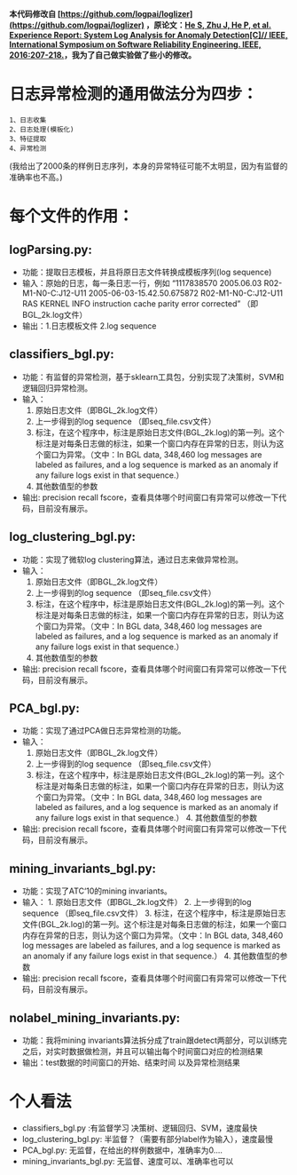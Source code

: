 **本代码修改自 [https://github.com/logpai/loglizer](https://github.com/logpai/loglizer) ，原论文：[He S, Zhu J, He P, et al. Experience Report: System Log Analysis for Anomaly Detection[C]// IEEE, International Symposium on Software Reliability Engineering. IEEE, 2016:207-218.](https://ieeexplore.ieee.org/document/7774521)，我为了自己做实验做了些小的修改。**


# 日志异常检测的通用做法分为四步：
	1、日志收集 
	2、日志处理(模板化) 
	3、特征提取  
	4、异常检测
	
(我给出了2000条的样例日志序列，本身的异常特征可能不太明显，因为有监督的准确率也不高。)

# 每个文件的作用：
## logParsing.py:
*	功能：提取日志模板，并且将原日志文件转换成模板序列(log sequence)
* 输入：原始的日志，每一条日志一行，例如 “1117838570 2005.06.03 R02-M1-N0-C:J12-U11 2005-06-03-15.42.50.675872 R02-M1-N0-C:J12-U11 RAS KERNEL INFO instruction cache parity error corrected” （即BGL_2k.log文件）
* 输出：1.日志模板文件
	     2.log sequence

## classifiers_bgl.py:
* 功能：有监督的异常检测，基于sklearn工具包，分别实现了决策树，SVM和逻辑回归异常检测。
* 输入：
	1. 原始日志文件（即BGL_2k.log文件）
	2. 上一步得到的log sequence （即seq_file.csv文件）
	3. 标注，在这个程序中，标注是原始日志文件(BGL_2k.log)的第一列。这个标注是对每条日志做的标注，如果一个窗口内存在异常的日志，则认为这个窗口为异常。（文中：In BGL data, 348,460 log messages are labeled as failures, and a log sequence is marked as an anomaly if any failure logs exist in that sequence.）
	4. 其他数值型的参数
* 输出: precision recall fscore，查看具体哪个时间窗口有异常可以修改一下代码，目前没有展示。


## log_clustering_bgl.py:
   * 功能：实现了微软log clustering算法，通过日志来做异常检测。
   * 输入：
	   1. 原始日志文件（即BGL_2k.log文件）
	   2. 上一步得到的log sequence （即seq_file.csv文件）
	   3. 标注，在这个程序中，标注是原始日志文件(BGL_2k.log)的第一列。这个标注是对每条日志做的标注，如果一个窗口内存在异常的日志，则认为这个窗口为异常。（文中：In BGL data, 348,460 log messages are labeled as failures, and a log sequence is marked as an anomaly if any failure logs exist in that sequence.）
	   4. 其他数值型的参数
   * 输出: precision recall fscore，查看具体哪个时间窗口有异常可以修改一下代码，目前没有展示。

## PCA_bgl.py:
   * 功能：实现了通过PCA做日志异常检测的功能。
   * 输入：
      1. 原始日志文件（即BGL_2k.log文件）
	  2. 上一步得到的log sequence （即seq_file.csv文件）
	  3. 标注，在这个程序中，标注是原始日志文件(BGL_2k.log)的第一列。这个标注是对每条日志做的标注，如果一个窗口内存在异常的日志，则认为这个窗口为异常。（文中：In BGL data, 348,460 log messages are labeled as failures, and a log sequence is marked as an anomaly if any failure logs exist in that sequence.）
	4. 其他数值型的参数
  * 输出: precision recall fscore，查看具体哪个时间窗口有异常可以修改一下代码，目前没有展示。


## mining_invariants_bgl.py:
   * 功能：实现了ATC‘10的mining invariants。
   * 输入：
    1. 原始日志文件（即BGL_2k.log文件）
 	2. 上一步得到的log sequence （即seq_file.csv文件）
	3. 标注，在这个程序中，标注是原始日志文件(BGL_2k.log)的第一列。这个标注是对每条日志做的标注，如果一个窗口内存在异常的日志，则认为这个窗口为异常。（文中：In BGL data, 348,460 log messages are labeled as failures, and a log sequence is marked as an anomaly if any failure logs exist in that sequence.）
	4. 其他数值型的参数
* 输出: precision recall fscore，查看具体哪个时间窗口有异常可以修改一下代码，目前没有展示。	

## nolabel_mining_invariants.py:
 * 功能：我将mining invariants算法拆分成了train跟detect两部分，可以训练完之后，对实时数据做检测，并且可以输出每个时间窗口对应的检测结果
 * 输出：test数据的时间窗口的开始、结束时间 以及异常检测结果



# 个人看法
* classifiers_bgl.py :有监督学习  决策树、逻辑回归、SVM，速度最快
* log_clustering_bgl.py: 半监督？（需要有部分label作为输入），速度最慢
* PCA_bgl.py: 无监督，在给出的样例数据中，准确率为0....
* mining_invariants_bgl.py: 无监督、速度可以、准确率也可以

